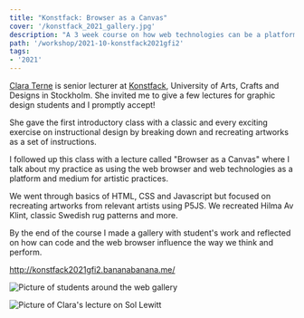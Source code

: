 ```yaml
---
title: "Konstfack: Browser as a Canvas"
cover: '/konstfack_2021_gallery.jpg'
description: "A 3 week course on how web technologies can be a platform for visual art practices design and expression."
path: '/workshop/2021-10-konstfack2021gfi2'
tags:
- '2021'
---
```


[Clara Terne](http://www.claraterne.com/) is senior lecturer at [Konstfack](https://www.konstfack.se/en/), University of Arts, Crafts and Designs in Stockholm. She invited me to give a few lectures for graphic design students and I promptly accept!

She gave the first introductory class with a classic and every exciting exercise on instructional design by breaking down and recreating artworks as a set of instructions.

I followed up this class with a lecture called "Browser as a Canvas" where I talk about my practice as using the web browser and web technologies as a platform and medium for artistic practices.

We went through basics of HTML, CSS and Javascript but focused on recreating artworks from relevant artists using P5JS. We recreated Hilma Av Klint, classic Swedish rug patterns and more.

By the end of the course I made a gallery with student's work and reflected on how can code and the web browser influence the way we think and perform.

http://konstfack2021gfi2.bananabanana.me/

![Picture of students around the web gallery](./konstfack_2021_gallery.jpg)

![Picture of Clara's lecture on Sol Lewitt](./konstfack_2021_sol.jpg)
